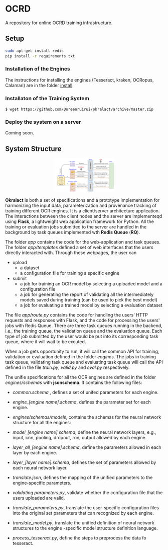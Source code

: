 # OCRD
A repository for online OCRD training infrastructure.

## Setup

```sh
sudo apt-get install redis
pip install -r requirements.txt
```

### Installation of the Engines
The instructions for installing the engines (Tesseract, kraken, OCRopus, Calamari) are in the folder [install](https://github.com/Doreenruirui/okralact/tree/master/install).

### Installaton of the Training System
```
$ wget https://github.com/Doreenruirui/okralact/archive/master.zip
```

### Deploy the system on a server

Coming soon.

## System Structure

<center>
    <img src="docs/Framework.png" style="zoom:20%"/> 
</center>

**Okralact** is both a set of specifications and a prototype implementation for harmonizing the input data, parameterization and provenance tracking of training different OCR engines. It is a client/server architecture application. The interactions between the client nodes and the server are implementeqd using **Flask**, a lightweight web application framework for Python. All the training or evaluation jobs submitted to the server are handled in the background by task queues implemented wth **Redis Queue** (**RQ**).  

The folder *app* contains the code for the web-application and task queues. The folder *app/templates* defined a set of web interfaces that the users directly interacted with.  Through these webpages, the user can 

 *	upload 
   	*	a dataset
   	*	a configuration file for training a specific engine
 *	submit 
   	*	a job for training an OCR model by selecting a uploaded model and a configuration file
   	*	a job for generating the report of validating all the intermediately models saved during training (can be used to pick the best model)
   	*	a job for evaluating a trained model by selecting a evaluation dataset

The file *app/route.py* contains the code for handling the users' HTTP requests and responses with Flask,  and the code for processing the users' jobs with Redis Queue. There are three task queues running in the backend,  i.e., the training queue, the validation queue and the evaluation queue. Each type of job submitted by the user would be put into its corresponding task queue, where it will wait to be excuted. 

When a job gets opportunity to run, it will call the common API for training, validation or evaluation defined in the folder *engines*. The jobs in training task queue, validating task queue and evaluating task queue will call the API defined in the file *train.py*, *valid.py* and *eval.py* respectively. 

 The unifie specifications for all the OCR engines are defined in the folder *engines/schemas* with **jsonschema**.  It contains  the following files:

* *common.schema* , defines a set of unifed parameters for each engine. 

*  *engine_[engine name].schema*, defines the parameter set for each engine. 

*  *engines/schemas/models*, contains the schemas for the neural network structure for all the engines:

  *  *model_[engine name].schema*,  define the neural network layers, e.g., input, cnn, pooling, dropout, rnn, output allowed by each engine.
  *  *layer_all_[engine name].schema*, define the parameters allowed in each layer by each engine. 
  *  *layer_[layer name].schema*, defines the set of parameters allowed by each neural network layer. 

* *translate.json*,  defines the mapping of the unified parameters to the engine-specific parameters.

*  *validating parameters.py*,  validate whether the configuration file that the users uploaded are valid.

*  *translate_parameters.py*,  translate the user-specific configuration files into the original set parameters that can recognized by each engine.  

*  *translate_model.py*, translate the unified definition of neural network structures to the engine -specific model structure definition language.

* *process_tesseract.py*, define the steps to  preprocess the data fo tesseract.

  

  

  

